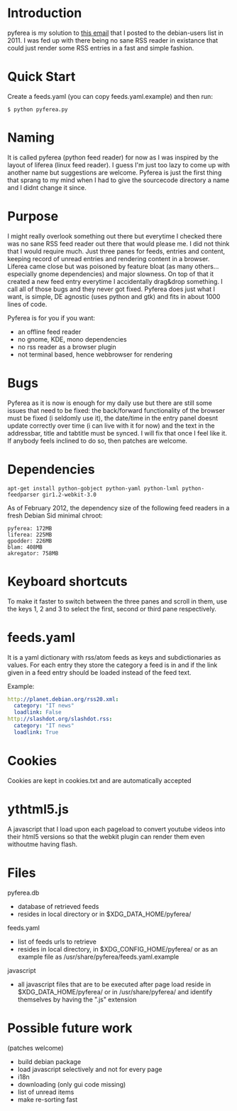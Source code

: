 Introduction
============

pyferea is my solution to [this
email](http://lists.debian.org/debian-user/2011/07/msg01362.html) that I posted
to the debian-users list in 2011. I was fed up with there being no sane RSS
reader in existance that could just render some RSS entries in a fast and
simple fashion.

Quick Start
===========

Create a feeds.yaml (you can copy feeds.yaml.example) and then run:

	$ python pyferea.py

Naming
======

It is called pyferea (python feed reader) for now as I was inspired by the
layout of liferea (linux feed reader). I guess I'm just too lazy to come up
with another name but suggestions are welcome. Pyferea is just the first thing
that sprang to my mind when I had to give the sourcecode directory a name and I
didnt change it since.

Purpose
=======

I might really overlook something out there but everytime I checked there was
no sane RSS feed reader out there that would please me. I did not think that I
would require much. Just three panes for feeds, entries and content, keeping
record of unread entries and rendering content in a browser. Liferea came close
but was poisoned by feature bloat (as many others... especially gnome
dependencies) and major slowness. On top of that it created a new feed entry
everytime I accidentally drag&drop something. I call all of those bugs and they
never got fixed. Pyferea does just what I want, is simple, DE agnostic (uses
python and gtk) and fits in about 1000 lines of code.

Pyferea is for you if you want:

 - an offline feed reader
 - no gnome, KDE, mono dependencies
 - no rss reader as a browser plugin
 - not terminal based, hence webbrowser for rendering

Bugs
====

Pyferea as it is now is enough for my daily use but there are still some issues
that need to be fixed: the back/forward functionality of the browser must be
fixed (i seldomly use it), the date/time in the entry panel doesnt update
correctly over time (i can live with it for now) and the text in the
addressbar, title and tabtitle must be synced. I will fix that once I feel like
it. If anybody feels inclined to do so, then patches are welcome.

Dependencies
============

	apt-get install python-gobject python-yaml python-lxml python-feedparser gir1.2-webkit-3.0

As of February 2012, the dependency size of the following feed readers in a
fresh Debian Sid minimal chroot:

	pyferea: 172MB
	liferea: 225MB
	gpodder: 226MB
	blam: 408MB
	akregator: 758MB

Keyboard shortcuts
==================

To make it faster to switch between the three panes and scroll in them, use the
keys 1, 2 and 3 to select the first, second or third pane respectively.

feeds.yaml
==========

It is a yaml dictionary with rss/atom feeds as keys and subdictionaries as
values. For each entry they store the category a feed is in and if the link
given in a feed entry should be loaded instead of the feed text.

Example:

```yaml
http://planet.debian.org/rss20.xml:
  category: "IT news"
  loadlink: False
http://slashdot.org/slashdot.rss:
  category: "IT news"
  loadlink: True
```

Cookies
=======

Cookies are kept in cookies.txt and are automatically accepted

ythtml5.js
==========

A javascript that I load upon each pageload to convert youtube videos into
their html5 versions so that the webkit plugin can render them even withoutme
having flash.

Files
=====

pyferea.db
 - database of retrieved feeds
 - resides in local directory or in $XDG_DATA_HOME/pyferea/

feeds.yaml
 - list of feeds urls to retrieve
 - resides in local directory, in $XDG_CONFIG_HOME/pyferea/ or as
   an example file as /usr/share/pyferea/feeds.yaml.example

javascript
 - all javascript files that are to be executed after page load reside in
   $XDG_DATA_HOME/pyferea/ or in /usr/share/pyferea/ and identify themselves
   by having the ".js" extension

Possible future work
====================

(patches welcome)

 - build debian package
 - load javascript selectively and not for every page
 - i18n
 - downloading (only gui code missing)
 - list of unread items
 - make re-sorting fast
